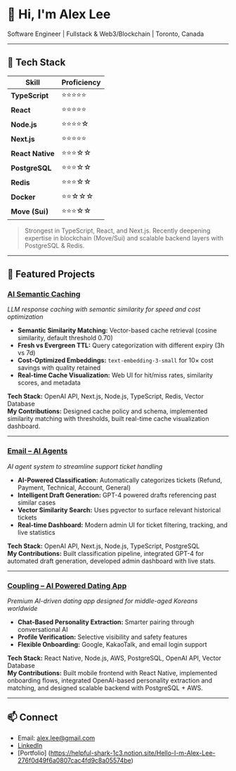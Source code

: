 # 👋 Hi, I'm Alex Lee

Software Engineer | Fullstack & Web3/Blockchain | Toronto, Canada

---

## 🚀 Tech Stack

| Skill            | Proficiency |
| ---------------- | ----------- |
| **TypeScript**   | ⭐⭐⭐⭐⭐       |
| **React**        | ⭐⭐⭐⭐⭐       |
| **Node.js**      | ⭐⭐⭐⭐☆       |
| **Next.js**      | ⭐⭐⭐⭐⭐       |
| **React Native** | ⭐⭐⭐☆☆       |
| **PostgreSQL**   | ⭐⭐⭐☆☆       |
| **Redis**        | ⭐⭐⭐☆☆       |
| **Docker**       | ⭐⭐☆☆☆       |
| **Move (Sui)**   | ⭐⭐⭐☆☆       |

> Strongest in TypeScript, React, and Next.js. Recently deepening expertise in blockchain (Move/Sui) and scalable backend layers with PostgreSQL & Redis.

---

## 📂 Featured Projects

### [AI Semantic Caching](https://github.com/alex-mj-lee/AI-Semantic-Caching)
*LLM response caching with semantic similarity for speed and cost optimization*  
- **Semantic Similarity Matching:** Vector-based cache retrieval (cosine similarity, default threshold 0.70)  
- **Fresh vs Evergreen TTL:** Query categorization with different expiry (3h vs 7d)  
- **Cost-Optimized Embeddings:** `text-embedding-3-small` for 10× cost savings with quality retained  
- **Real-time Cache Visualization:** Web UI for hit/miss rates, similarity scores, and metadata  

**Tech Stack:** OpenAI API, Next.js, Node.js, TypeScript, Redis, Vector Database  
**My Contributions:** Designed cache policy and schema, implemented similarity matching with thresholds, built real-time cache visualization dashboard.

---

### [Email – AI Agents](https://github.com/alex-mj-lee/Email_AI_Agent)
*AI agent system to streamline support ticket handling*  
- **AI-Powered Classification:** Automatically categorizes tickets (Refund, Payment, Technical, Account, General)  
- **Intelligent Draft Generation:** GPT-4 powered drafts referencing past similar cases  
- **Vector Similarity Search:** Uses pgvector to surface relevant historical tickets  
- **Real-time Dashboard:** Modern admin UI for ticket filtering, tracking, and live statistics  

**Tech Stack:** OpenAI API, Next.js, Node.js, TypeScript, PostgreSQL  
**My Contributions:** Built classification pipeline, integrated GPT-4 for automated draft generation, developed admin dashboard with live stats.

---

### [Coupling – AI Powered Dating App](https://github.com/alex-mj-lee/Coupling_Dating)
*Premium AI-driven dating app designed for middle-aged Koreans worldwide*  
- **Chat-Based Personality Extraction:** Smarter pairing through conversational AI  
- **Profile Verification:** Selective visibility and safety features  
- **Flexible Onboarding:** Google, KakaoTalk, and email login support  

**Tech Stack:** React Native, Node.js, AWS, PostgreSQL, OpenAI API, Vector Database  
**My Contributions:** Built mobile frontend with React Native, implemented onboarding flows, integrated OpenAI-based personality extraction and matching, and designed scalable backend with PostgreSQL + AWS.

---

## 📫 Connect
- Email: alex.lee@gmail.com  
- [LinkedIn](https://www.linkedin.com/in/alexmjlee/)
- [Portfolio] (https://helpful-shark-1c3.notion.site/Hello-I-m-Alex-Lee-276f0d49f6a0807cac4fd9c8a05574be)
